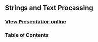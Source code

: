 ## Strings and Text Processing
### [View Presentation online](https://rawgit.com/TelerikAcademy/CSharp-Part-2/master/Topics/06.%20Strings-and-Text-Processing/slides/index.html)
### Table of Contents
